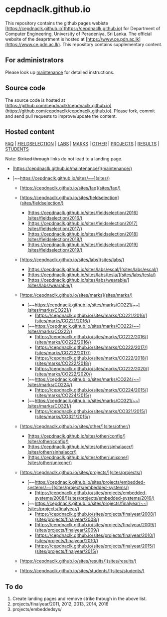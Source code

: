 # cepdnaclk.github.io

This repository contains the github pages webiste [https://cepdnaclk.github.io](https://cepdnaclk.github.io) for Department of Computer Engineering, University of Peradeniya, Sri Lanka. The official website of the deaprtment is hosted at [https://www.ce.pdn.ac.lk](https://www.ce.pdn.ac.lk). This repository contains supplementary content.

## For administrators

Please look up [maintenance](maintenance) for detailed instructions.

## Source code

The source code is hosted at [https://github.com/cepdnaclk/cepdnaclk.github.io](https://github.com/cepdnaclk/cepdnaclk.github.io). Please fork, commit and send pull requests to improve/update the content.


## Hosted content

[FAQ](sites/faq) | [FIELDSELECTION](sites/fieldselection) | [LABS](sites/labs) | [MARKS](sites/marks) | [OTHER](sites/other) | [PROJECTS](sites/projects) | [RESULTS](sites/results) | [STUDENTS](sites/students)

Note: ~~Striked through~~ links do not lead to a landing page.

* [https://cepdnaclk.github.io/maintenance/](maintenance/)


* [~~https://cepdnaclk.github.io/sites/~~](sites/)
	* [https://cepdnaclk.github.io/sites/faq](sites/faq/)
	* [https://cepdnaclk.github.io/sites/fieldselection](sites/fieldselection/)
		* [https://cepdnaclk.github.io/sites/fieldselection/2016](sites/fieldselection/2016/)
		* [https://cepdnaclk.github.io/sites/fieldselection/2017](sites/fieldselection/2017/)
		* [https://cepdnaclk.github.io/sites/fieldselection/2018](sites/fieldselection/2018/)
		* [https://cepdnaclk.github.io/sites/fieldselection/2019](sites/fieldselection/2019/)

	* [https://cepdnaclk.github.io/sites/labs](sites/labs/)
		* [https://cepdnaclk.github.io/sites/labs/escal/](sites/labs/escal/)
		* [https://cepdnaclk.github.io/sites/labs/tesla/](sites/labs/tesla/)
		* [https://cepdnaclk.github.io/sites/labs/wearable/](sites/labs/wearable/)


	* [https://cepdnaclk.github.io/sites/marks](sites/marks/)
		* [~~https://cepdnaclk.github.io/sites/marks/CO221/~~](sites/marks/CO221/)
			* [https://cepdnaclk.github.io/sites/marks/CO221/2016/](sites/marks/CO221/2016/)
		* [~~https://cepdnaclk.github.io/sites/marks/CO222/~~](sites/marks/CO222/)
			* [https://cepdnaclk.github.io/sites/marks/CO222/2016/](sites/marks/CO222/2016/)
			* [https://cepdnaclk.github.io/sites/marks/CO222/2017/](sites/marks/CO222/2017/)
			* [https://cepdnaclk.github.io/sites/marks/CO222/2018/](sites/marks/CO222/2018/)
			* [https://cepdnaclk.github.io/sites/marks/CO222/2020/](sites/marks/CO222/2020/)
		* [~~https://cepdnaclk.github.io/sites/marks/CO224/~~](sites/marks/CO224/)
			* [https://cepdnaclk.github.io/sites/marks/CO224/2015/](sites/marks/CO224/2015/)
		* [~~https://cepdnaclk.github.io/sites/marks/CO321/~~](sites/marks/CO321/)
			* [https://cepdnaclk.github.io/sites/marks/CO321/2015/](sites/marks/CO321/2015/)

	* [https://cepdnaclk.github.io/sites/other/](sites/other/)
		* [https://cepdnaclk.github.io/sites/other/config/](sites/other/config/)
		* [https://cepdnaclk.github.io/sites/other/sinhalaocr/](sites/other/sinhalaocr/)
		* [https://cepdnaclk.github.io/sites/other/unixone/](sites/other/unixone/)

	* [https://cepdnaclk.github.io/sites/projects/](sites/projects/)
		* [~~https://cepdnaclk.github.io/sites/projects/embedded-systems/~~](sites/projects/embedded-systems/)
			* [https://cepdnaclk.github.io/sites/projects/embedded-systems/2008/](sites/projects/embedded-systems/2016/)
		* [~~https://cepdnaclk.github.io/sites/projects/finalyear/~~](sites/projects/finalyear/)
			* [https://cepdnaclk.github.io/sites/projects/finalyear/2008/](sites/projects/finalyear/2008/)
			* [https://cepdnaclk.github.io/sites/projects/finalyear/2009/](sites/projects/finalyear/2009/)
			* [https://cepdnaclk.github.io/sites/projects/finalyear/2010/](sites/projects/finalyear/2010/)
			* [https://cepdnaclk.github.io/sites/projects/finalyear/2015/](sites/projects/finalyear/2015/)
	
	* [https://cepdnaclk.github.io/sites/results/](sites/results/)

	* [https://cepdnaclk.github.io/sites/students/](sites/students/)




## To do

1. Create landing pages and remove strike through in the above list.
2. projects/finalyear/2011, 2012, 2013, 2014, 2016
2. projects/embeddedsys/
